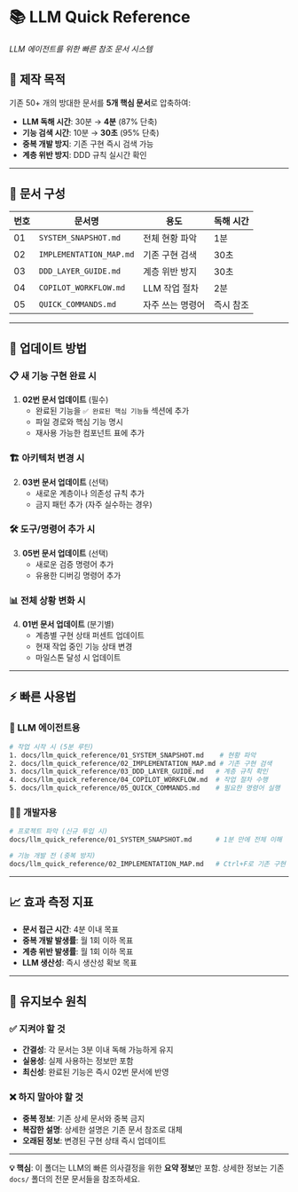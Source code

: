 # 📚 LLM Quick Reference
*LLM 에이전트를 위한 빠른 참조 문서 시스템*

## 🎯 제작 목적

기존 50+ 개의 방대한 문서를 **5개 핵심 문서**로 압축하여:
- **LLM 독해 시간**: 30분 → **4분** (87% 단축)
- **기능 검색 시간**: 10분 → **30초** (95% 단축)
- **중복 개발 방지**: 기존 구현 즉시 검색 가능
- **계층 위반 방지**: DDD 규칙 실시간 확인

---

## 📁 문서 구성

| 번호 | 문서명 | 용도 | 독해 시간 |
|-----|--------|------|----------|
| 01 | `SYSTEM_SNAPSHOT.md` | 전체 현황 파악 | 1분 |
| 02 | `IMPLEMENTATION_MAP.md` | 기존 구현 검색 | 30초 |
| 03 | `DDD_LAYER_GUIDE.md` | 계층 위반 방지 | 30초 |
| 04 | `COPILOT_WORKFLOW.md` | LLM 작업 절차 | 2분 |
| 05 | `QUICK_COMMANDS.md` | 자주 쓰는 명령어 | 즉시 참조 |

---

## 🔄 업데이트 방법

### 📋 새 기능 구현 완료 시
1. **02번 문서 업데이트** (필수)
   - 완료된 기능을 `✅ 완료된 핵심 기능들` 섹션에 추가
   - 파일 경로와 핵심 기능 명시
   - 재사용 가능한 컴포넌트 표에 추가

### 🏗️ 아키텍처 변경 시
2. **03번 문서 업데이트** (선택)
   - 새로운 계층이나 의존성 규칙 추가
   - 금지 패턴 추가 (자주 실수하는 경우)

### 🛠️ 도구/명령어 추가 시
3. **05번 문서 업데이트** (선택)
   - 새로운 검증 명령어 추가
   - 유용한 디버깅 명령어 추가

### 📊 전체 상황 변화 시
4. **01번 문서 업데이트** (분기별)
   - 계층별 구현 상태 퍼센트 업데이트
   - 현재 작업 중인 기능 상태 변경
   - 마일스톤 달성 시 업데이트

---

## ⚡ 빠른 사용법

### 🤖 LLM 에이전트용
```bash
# 작업 시작 시 (5분 루틴)
1. docs/llm_quick_reference/01_SYSTEM_SNAPSHOT.md    # 현황 파악
2. docs/llm_quick_reference/02_IMPLEMENTATION_MAP.md # 기존 구현 검색
3. docs/llm_quick_reference/03_DDD_LAYER_GUIDE.md   # 계층 규칙 확인
4. docs/llm_quick_reference/04_COPILOT_WORKFLOW.md  # 작업 절차 수행
5. docs/llm_quick_reference/05_QUICK_COMMANDS.md    # 필요한 명령어 실행
```

### 👨‍💻 개발자용
```bash
# 프로젝트 파악 (신규 투입 시)
docs/llm_quick_reference/01_SYSTEM_SNAPSHOT.md      # 1분 만에 전체 이해

# 기능 개발 전 (중복 방지)
docs/llm_quick_reference/02_IMPLEMENTATION_MAP.md   # Ctrl+F로 기존 구현 검색
```

---

## 📈 효과 측정 지표

- **문서 접근 시간**: 4분 이내 목표
- **중복 개발 발생률**: 월 1회 이하 목표
- **계층 위반 발생률**: 월 1회 이하 목표
- **LLM 생산성**: 즉시 생산성 확보 목표

---

## 🔧 유지보수 원칙

### ✅ 지켜야 할 것
- **간결성**: 각 문서는 3분 이내 독해 가능하게 유지
- **실용성**: 실제 사용하는 정보만 포함
- **최신성**: 완료된 기능은 즉시 02번 문서에 반영

### ❌ 하지 말아야 할 것
- **중복 정보**: 기존 상세 문서와 중복 금지
- **복잡한 설명**: 상세한 설명은 기존 문서 참조로 대체
- **오래된 정보**: 변경된 구현 상태 즉시 업데이트

---

**💡 핵심**: 이 폴더는 LLM의 빠른 의사결정을 위한 **요약 정보**만 포함. 상세한 정보는 기존 `docs/` 폴더의 전문 문서들을 참조하세요.
